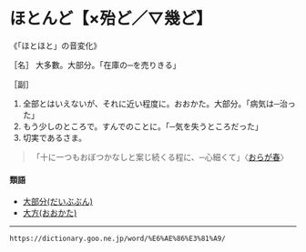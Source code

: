 # ほとんど【×殆ど／▽幾ど】
《「ほとほと」の音変化》

［名］
大多數。大部分。「在庫の─を売りきる」

［副］
1.  全部とはいえないが、それに近い程度に。おおかた。大部分。「病気は─治った」
2.  もう少しのところで。すんでのことに。「─気を失うところだった」
3.  切実であるさま。
>「十に一つもおぼつかなしと案じ続くる程に、─心細くて」〈[おらが春](https://dictionary.goo.ne.jp/word/%E3%81%8A%E3%82%89%E3%81%8C%E6%98%A5/#jn-33748)〉
        

#### 類語
-   [大部分(だいぶぶん)](https://dictionary.goo.ne.jp/word/%E5%A4%A7%E9%83%A8%E5%88%86/#jn-134367)
-   [大方(おおかた)](https://dictionary.goo.ne.jp/word/%E5%A4%A7%E6%96%B9_%28%E3%81%8A%E3%81%8A%E3%81%8B%E3%81%9F%29/#jn-28373)

---
`https://dictionary.goo.ne.jp/word/%E6%AE%86%E3%81%A9/`